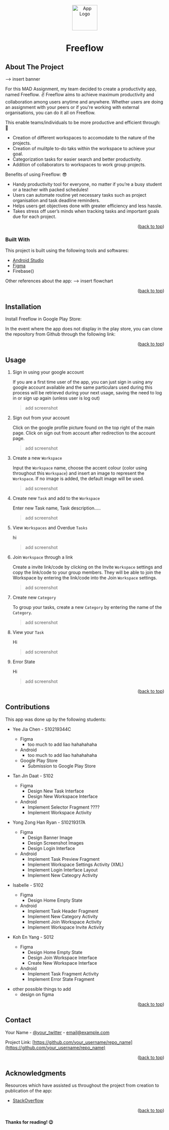 <!-- PROJECT LOGO -->
<br />
<div align="center">
  <img src="https://www.figma.com/file/Z0WaF42tzMcwXGviUsRSH3/MAD-App?node-id=134%3A3" alt="App Logo" width="80" height="80">

  <h1 align="center">Freeflow</h1>
</div>


<!-- ABOUT THE PROJECT -->
## About The Project

--> insert banner

For this MAD Assignment, my team decided to create a productivity app, named Freeflow. ✌️
Freeflow aims to achieve maximum productivity and collaboration among users anytime and anywhere. 
Whether users are doing an assignment with your peers or if you're working with external organisations,
you can do it all on Freeflow. 


This enable teams/individuals to be more productive and efficient through: 🤩
* Creation of different workspaces to accomodate to the nature of the projects. 
* Creation of mulitple to-do taks within the workspace to achieve your goal.
* Categorization tasks for easier search and better productivity.
* Addition of collaborators to workspaces to work group projects.


Benefits of using Freeflow: 😎
* Handy productivity tool for everyone, no matter if you’re a busy student or a teacher with packed schedules!
* Users can automate routine yet necessary tasks such as project organisation and task deadline reminders.
* Helps users get objectives done with greater efficiency and less hassle.
* Takes stress off user’s minds when tracking tasks and important goals due for each project. 



<p align="right">(<a href="#top">back to top</a>)</p>



### Built With

This project is built using the following tools and softwares:

* [Android Studio](https://developer.android.com/studio)
* [Figma](https://www.figma.com/)
* Firebase()

Other references about the app: 
--> insert flowchart

<p align="right">(<a href="#top">back to top</a>)</p>



## Installation

Install Freeflow in Google Play Store: <insert link> 

In the event where the app does not display in the play store, you can clone the repository from Github through the following link: 

<p align="right">(<a href="#top">back to top</a>)</p>
  
  
  
<!-- USAGE EXAMPLES -->
## Usage

  1. Sign in using your google account
  
     If you are a first time user of the app, you can just sign in using any google account available and the same particulars used during this process will be retrieved 
  during your next usage, saving the need to log in or sign up again (unless user is log out)
     > add screenshot
  
  
  2. Sign out from your account
  
     Click on the google profile picture found on the top right of the main page. Click on sign out from account after redirection to the account page. 
     > add screenshot
  
  
  3. Create a new `Workspace`
  
     Input the `Workspace` name, choose the accent colour (color using throughout this `Workspace`) and insert an image to represent the `Workspace`. If no image is added, the 
  default image will be used.
     > add screenshot
  
  4. Create new `Task` and add to the `Workspace`
  
     Enter new Task name, Task description.....
     > add screenshot

  5. View `Workspaces` and Overdue `Tasks`
  
     hi
     > add screenshot
  
  6. Join `Workspace` through a link
  
     Create a invite link/code by clicking on the Invite `Workspace` settings and copy the link/code to your group members. They will be able to join the Workspace 
  by entering the link/code into the Join `Workspace` settings. 
     > add screenshot
  
  7. Create new `Category`
  
     To group your tasks, create a new `Category` by entering the name of the `Category`.
     > add screenshot
  
  8. View your `Task`
  
     Hi
     > add screenshot
  
  9. Error State
     
     Hi
     > add screenshot
  
<p align="right">(<a href="#top">back to top</a>)</p>



<!-- CONTRIBUTING -->
## Contributions
  
This app was done up by the following students:

* Yee Jia Chen - S10219344C
    * Figma 
        * too much to add liao hahahahaha
    * Android
        * too much to add liao hahahahaha
    * Google Play Store
        * Submission to Google Play Store
  
* Tan Jin Daat - S102
    * Figma 
        * Design New Task Interface
        * Design New Workspace Interface
    * Android
        * Implement Selector Fragment ????
        * Implement Workspace Activity
  
* Yong Zong Han Ryan - S10219317A
    * Figma 
        * Design Banner Image
        * Design Screenshot Images
        * Design Login Interface 
    * Android
        * Implement Task Preview Fragment 
        * Implement Workspace Settings Activity (XML)
        * Implement Login Interface Layout
        * Implement New Cateogry Activity 
  
* Isabelle - S102
    * Figma 
        * Design Home Empty State 
    * Android
        * Implement Task Header Fragment 
        * Implement New Category Activity
        * Implement Join Workspace Activity 
        * Implement Workspace Invite Activity
    
* Koh En Yang - S012
    * Figma 
        * Design Home Empty State 
        * Design Join Workspace Interface
        * Create New Workspace Interface
    * Android
        * Implement Task Fragment Activity
        * Implement Error State Fragment
  
  
  
  
- other possible things to add
  * design on figma
<p align="right">(<a href="#top">back to top</a>)</p>
  
  
  
<!-- CONTACT -->
## Contact

Your Name - [@your_twitter](https://twitter.com/your_username) - email@example.com

Project Link: [https://github.com/your_username/repo_name](https://github.com/your_username/repo_name)

<p align="right">(<a href="#top">back to top</a>)</p>



<!-- ACKNOWLEDGMENTS -->
## Acknowledgments

Resources which have assisted us throughout the project from creation to publication of the app: 

* [StackOverflow]()

<p align="right">(<a href="#top">back to top</a>)</p>

  
#### Thanks for reading! 😉
